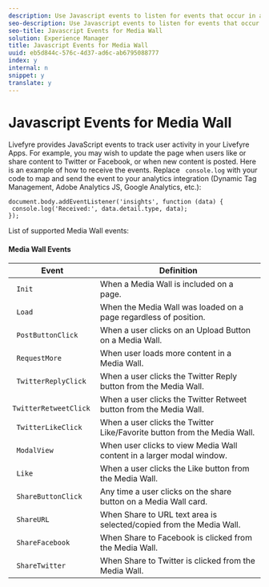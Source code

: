```yaml
---
description: Use Javascript events to listen for events that occur in a Media Wall and send them to the analytics tool of your choice.
seo-description: Use Javascript events to listen for events that occur in a Media Wall and send them to the analytics tool of your choice.
seo-title: Javascript Events for Media Wall
solution: Experience Manager
title: Javascript Events for Media Wall
uuid: eb5d844c-576c-4d37-ad6c-ab6795088777
index: y
internal: n
snippet: y
translate: y
---
```


# Javascript Events for Media Wall

Livefyre provides JavaScript events to track user activity in your Livefyre Apps. For example, you may wish to update the page when users like or share content to Twitter or Facebook, or when new content is posted.
Here is an example of how to receive the events. Replace ` console.log` with your code to map and send the event to your analytics integration (Dynamic Tag Management, Adobe Analytics JS, Google Analytics, etc.):

```
document.body.addEventListener('insights', function (data) { 
 console.log('Received:', data.detail.type, data); 
});
```
List of supported Media Wall events:

#### Media Wall Events
|  Event  | Definition  |
|---|---|
|  ` Init`  | When a Media Wall is included on a page.  |
|  ` Load`  | When the Media Wall was loaded on a page regardless of position.  |
|  ` PostButtonClick`  | When a user clicks on an Upload Button on a Media Wall.  |
|  ` RequestMore`  | When user loads more content in a Media Wall.  |
|  ` TwitterReplyClick`  | When a user clicks the Twitter Reply button from the Media Wall.  |
|  ` TwitterRetweetClick`  | When a user clicks the Twitter Retweet button from the Media Wall.  |
|  ` TwitterLikeClick`  | When a user clicks the Twitter Like/Favorite button from the Media Wall.  |
|  ` ModalView`  | When user clicks to view Media Wall content in a larger modal window.  |
|  ` Like`  | When a user clicks the Like button from the Media Wall.  |
|  ` ShareButtonClick`  | Any time a user clicks on the share button on a Media Wall card.  |
|  ` ShareURL`  | When Share to URL text area is selected/copied from the Media Wall.  |
|  ` ShareFacebook`  | When Share to Facebook is clicked from the Media Wall.  |
|  ` ShareTwitter`  | When Share to Twitter is clicked from the Media Wall.  |

